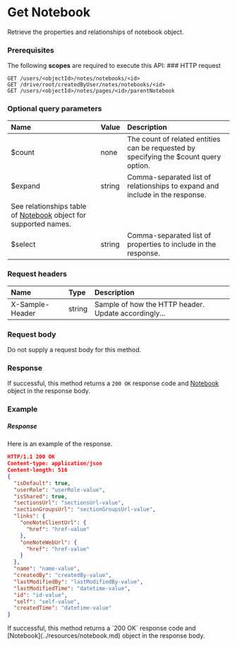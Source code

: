 # Get Notebook

Retrieve the properties and relationships of notebook object.
### Prerequisites
The following **scopes** are required to execute this API: ### HTTP request
<!-- { "blockType": "ignored" } -->
```http
GET /users/<objectId>/notes/notebooks/<id>
GET /drive/root/createdByUser/notes/notebooks/<id>
GET /users/<objectId>/notes/pages/<id>/parentNotebook
```
### Optional query parameters
|Name|Value|Description|
|:---------------|:--------|:-------|
|$count|none|The count of related entities can be requested by specifying the $count query option.|
|$expand|string|Comma-separated list of relationships to expand and include in the response. 
See relationships table of [Notebook](../resources/notebook.md) object for supported names. |
|$select|string|Comma-separated list of properties to include in the response.|

### Request headers
| Name       | Type | Description|
|:-----------|:------|:----------|
| X-Sample-Header  | string  | Sample of how the HTTP header. Update accordingly...|

### Request body
Do not supply a request body for this method.
### Response
If successful, this method returns a `200 OK` response code and [Notebook](../resources/notebook.md) object in the response body.
### Example
##### Response
Here is an example of the response.
<!-- {
  "blockType": "response",
  "truncated": false,
  "@odata.type": "notebook"
} -->
```json
HTTP/1.1 200 OK
Content-type: application/json
Content-length: 516
{
  "isDefault": true,
  "userRole": "userRole-value",
  "isShared": true,
  "sectionsUrl": "sectionsUrl-value",
  "sectionGroupsUrl": "sectionGroupsUrl-value",
  "links": {
    "oneNoteClientUrl": {
      "href": "href-value"
    },
    "oneNoteWebUrl": {
      "href": "href-value"
    }
  },
  "name": "name-value",
  "createdBy": "createdBy-value",
  "lastModifiedBy": "lastModifiedBy-value",
  "lastModifiedTime": "datetime-value",
  "id": "id-value",
  "self": "self-value",
  "createdTime": "datetime-value"
}
```

<!-- uuid: 690774a3-2695-4bf4-95e7-be5e9809bed7
2015-10-15 03:41:20 UTC -->
<!-- {
  "type": "#page.annotation",
  "description": "Get Notebook",
  "keywords": "",
  "section": "documentation",
  "tocPath": ""
}-->If successful, this method returns a `200 OK` response code and [Notebook](../resources/notebook.md) object in the response body.
